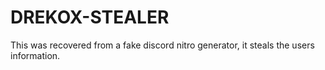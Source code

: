 # DREKOX-STEALER
This was recovered from a fake discord nitro generator, it steals the users information. 
